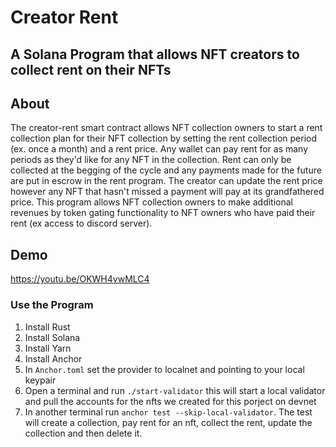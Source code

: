 # Creator Rent
## A Solana Program that allows NFT creators to collect rent on their NFTs

## About
The creator-rent smart contract allows NFT collection owners to start a rent collection plan for their NFT collection by setting the rent collection period (ex. once a month) and a rent price. Any wallet can pay rent for as many periods as they'd like for any NFT in the collection. Rent can only be collected at the begging of the cycle and any payments made for the future are put in escrow in the rent program. The creator can update the rent price however any NFT that hasn't missed a payment will pay at its grandfathered price. This program allows NFT collection owners to make additional revenues by token gating functionality to NFT owners who have paid their rent (ex access to discord server).

## Demo
https://youtu.be/OKWH4vwMLC4

### Use the Program
1. Install Rust 
2. Install Solana
3. Install Yarn
4. Install Anchor
5. In `Anchor.toml` set the provider to localnet and pointing to your local keypair
6. Open a terminal and run `./start-validator` this will start a local validator and pull the accounts for the nfts we created for this porject on devnet
7. In another terminal run `anchor test --skip-local-validator`. The test will create a collection, pay rent for an nft, collect the rent, update the collection and then delete it.
